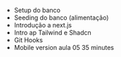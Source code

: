  - Setup do banco
 - Seeding do banco (alimentação)
 - Introdução a next.js
 - Intro ap Tailwind e Shadcn
 - Git Hooks
 - Mobile version
aula 05 35 minutes
